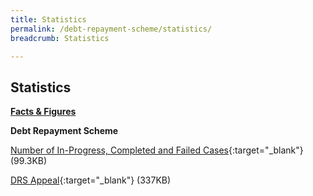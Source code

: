 ```yaml
---
title: Statistics
permalink: /debt-repayment-scheme/statistics/
breadcrumb: Statistics

---
```



Statistics
---

<u><b>Facts & Figures</b></u>

**Debt Repayment Scheme**

[Number of In-Progress, Completed and Failed Cases](/files/NumberofIn-Progress,CompletedandFailedCasesforDRS(Dec21).pdf/){:target="_blank"} (99.3KB)

[DRS Appeal](/files/DRSAppeal.pdf/){:target="_blank"} (337KB)
